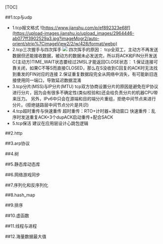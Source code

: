 [TOC]

##1.tcp与udp
* 1.tcp报文格式
![https://www.jianshu.com/p/ef892323e68f](https://upload-images.jianshu.io/upload_images/2964446-ab077ff3902529a3.jpg?imageMogr2/auto-orient/strip%7CimageView2/2/w/428/format/webp)
* 2.tcp三次握手与四次挥手
![](http://images.cnitblog.com/blog/88420/201402/181351206012825.png)
四次挥手的原因：
tcp全双工，主动方不再发送数据但还能接收数据，被动方的数据未必发送完，所以将ACK和FIN分开发送
C(主动方)TIME_WAIT状态要经过2MSL才能返回CLOSE状态：
1.保证连接可靠关闭，如果C不等S而直接CLOSED，那么在S没收到C回复的ACK时无法找到重发的FIN对应的连接
2.保证重复数据段完全从网络中消失，有可能新旧连接使用同一端口，导致延迟数据混淆
* 3.tcp分片(MSS)与IP分片(MTU)
tcp双方协商设置分片的原因是避免在IP协议进行分片，因为会有很多不确定性(类似校验和)还会给负责分片的机器CPU带来压力。
另外，IPv6中只会在源端和目的端分片重组，拒绝中间节点来进行分片。(拒绝链路层中间节点分片是共识)
* 4.tcp超时重传与快速重传
超时重传：RTO+计时器+滑动窗口
快速重传：乱序时发送重复ACK+3个dupACK启动重传+配合SACK
* 5.tcp保活
建议在应用层设计心跳包逻辑

##2.http


##3.arp协议

##4.树

##5.静态库动态库

##6.网络游戏同步

##7.序列化和反序列化

##8.hash_map

##9.排序

##10.虚函数

##11.线程与进程

##12.海量数据最大值

